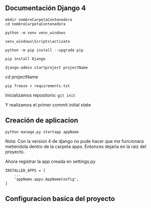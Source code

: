 ## Documentación Django 4
```
mkdir nombreCarpetaContenedora
cd nombreCarpetaContenedora
```

```
python -m venv venv_windows
```

```
venv_windows\Scripts\activate
```

```
python -m pip install --upgrade pip
```

```
pip install Django
```

```
django-admin startproject projectName
```
cd projectName

```
pip freeze > requirements.txt
```
Inicializamos repositorio: ```git init```

Y realizamos el primer commit initial state

## Creación de aplicacion
```
python manage.py startapp appName
```
Nota: Con la version 4 de django no pude hacer que me funcionara metiendola dentro de la carpeta apps. Entonces dejarla en la raiz del proyecto.

Ahora registrar la app creada en settings.py
```
INSTALLED_APPS = [
    ...
    'appName.apps.AppNameConfig',
]
```

## Configuracion basica del proyecto
```

```

```

```

```

```

```

```

```

```

```

```

```

```

```

```